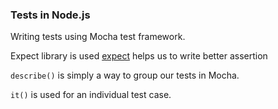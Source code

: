 ### Tests in Node.js

Writing tests using Mocha test framework.

Expect library is used
[expect](https://github.com/mjackson/expect) helps us to write better assertion

```describe()``` is simply a way to group our tests in Mocha. 

```it()``` is used for an individual test case.

